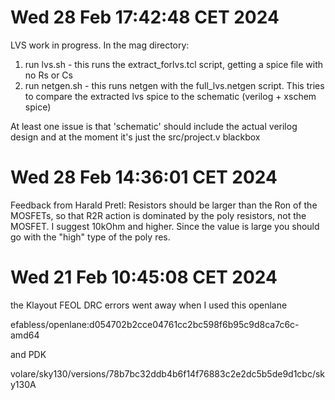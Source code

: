 # Wed 28 Feb 17:42:48 CET 2024

LVS work in progress. In the mag directory:

1. run lvs.sh  - this runs the extract_forlvs.tcl script, getting a spice file with no Rs or Cs
2. run netgen.sh - this runs netgen with the full_lvs.netgen script. This tries to compare the extracted lvs spice to the schematic (verilog + xschem spice)

At least one issue is that 'schematic' should include the actual verilog design and at the moment it's just the src/project.v blackbox

# Wed 28 Feb 14:36:01 CET 2024

Feedback from Harald Pretl: Resistors should be larger than the Ron of the MOSFETs, so that R2R action is dominated by the poly resistors, not the MOSFET. I suggest 10kOhm and higher. 
Since the value is large you should go with the "high" type of the poly res.

# Wed 21 Feb 10:45:08 CET 2024

the Klayout FEOL DRC errors went away when I used this openlane

efabless/openlane:d054702b2cce04761cc2bc598f6b95c9d8ca7c6c-amd64

and PDK

volare/sky130/versions/78b7bc32ddb4b6f14f76883c2e2dc5b5de9d1cbc/sky130A

